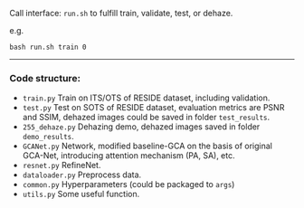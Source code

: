 Call interface: `run.sh` to fulfill train, validate, test, or dehaze.

e.g.

	bash run.sh train 0

---
### Code structure:
- `train.py` Train on ITS/OTS of RESIDE dataset, including validation.  
- `test.py` Test on SOTS of RESIDE dataset, evaluation metrics are PSNR and SSIM, dehazed images could be saved in folder `test_results`.
- `255_dehaze.py`  Dehazing demo, dehazed images saved in folder `demo_results`.
- `GCANet.py` Network, modified baseline-GCA on the basis of original GCA-Net, introducing attention mechanism (PA, SA), etc. 
- `resnet.py` RefineNet.
- `dataloader.py` Preprocess data.
- `common.py` Hyperparameters (could be packaged to `args`)
- `utils.py` Some useful function.
